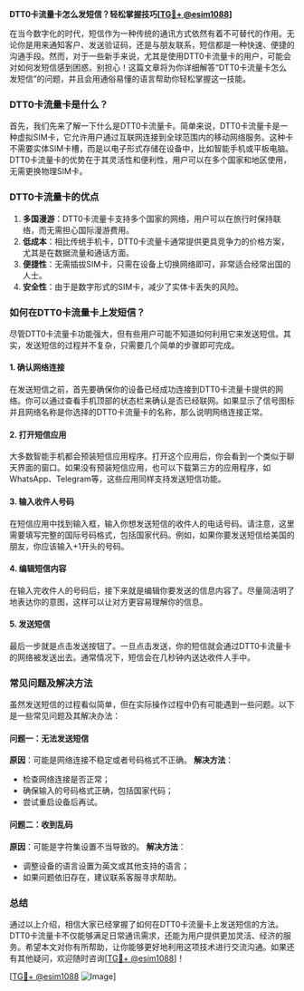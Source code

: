 **DTT0卡流量卡怎么发短信？轻松掌握技巧[[TG💪+ @esim1088](https://t.me/s/esim1088)]**

在当今数字化的时代，短信作为一种传统的通讯方式依然有着不可替代的作用。无论你是用来通知客户、发送验证码，还是与朋友联系，短信都是一种快速、便捷的沟通手段。然而，对于一些新手来说，尤其是使用DTT0卡流量卡的用户，可能会对如何发短信感到困惑。别担心！这篇文章将为你详细解答“DTT0卡流量卡怎么发短信”的问题，并且会用通俗易懂的语言帮助你轻松掌握这一技能。

### DTT0卡流量卡是什么？

首先，我们先来了解一下什么是DTT0卡流量卡。简单来说，DTT0卡流量卡是一种虚拟SIM卡，它允许用户通过互联网连接到全球范围内的移动网络服务。这种卡不需要实体SIM卡槽，而是以电子形式存储在设备中，比如智能手机或平板电脑。DTT0卡流量卡的优势在于其灵活性和便利性，用户可以在多个国家和地区使用，无需更换物理SIM卡。

### DTT0卡流量卡的优点

1. **多国漫游**：DTT0卡流量卡支持多个国家的网络，用户可以在旅行时保持联络，而无需担心国际漫游费用。
2. **低成本**：相比传统手机卡，DTT0卡流量卡通常提供更具竞争力的价格方案，尤其是在数据流量和通话方面。
3. **便捷性**：无需插拔SIM卡，只需在设备上切换网络即可，非常适合经常出国的人士。
4. **安全性**：由于是数字形式的SIM卡，减少了实体卡丢失的风险。

### 如何在DTT0卡流量卡上发短信？

尽管DTT0卡流量卡功能强大，但有些用户可能不知道如何利用它来发送短信。其实，发送短信的过程并不复杂，只需要几个简单的步骤即可完成。

#### 1. 确认网络连接

在发送短信之前，首先要确保你的设备已经成功连接到DTT0卡流量卡提供的网络。你可以通过查看手机顶部的状态栏来确认是否已经联网。如果显示了信号图标并且网络名称是你选择的DTT0卡流量卡的名称，那么说明网络连接正常。

#### 2. 打开短信应用

大多数智能手机都会预装短信应用程序。打开这个应用后，你会看到一个类似于聊天界面的窗口。如果没有预装短信应用，也可以下载第三方的应用程序，如WhatsApp、Telegram等，这些应用同样支持发送短信功能。

#### 3. 输入收件人号码

在短信应用中找到输入框，输入你想发送短信的收件人的电话号码。请注意，这里需要填写完整的国际号码格式，包括国家代码。例如，如果你要发送短信给美国的朋友，你应该输入+1开头的号码。

#### 4. 编辑短信内容

在输入完收件人的号码后，接下来就是编辑你要发送的信息内容了。尽量简洁明了地表达你的意图，这样可以让对方更容易理解你的信息。

#### 5. 发送短信

最后一步就是点击发送按钮了。一旦点击发送，你的短信就会通过DTT0卡流量卡的网络被发送出去。通常情况下，短信会在几秒钟内送达收件人手中。

### 常见问题及解决方法

虽然发送短信的过程看似简单，但在实际操作过程中仍有可能遇到一些问题。以下是一些常见问题及其解决办法：

#### 问题一：无法发送短信

**原因**：可能是网络连接不稳定或者号码格式不正确。
**解决方法**：
- 检查网络连接是否正常；
- 确保输入的号码格式正确，包括国家代码；
- 尝试重启设备后再试。

#### 问题二：收到乱码

**原因**：可能是字符集设置不当导致的。
**解决方法**：
- 调整设备的语言设置为英文或其他支持的语言；
- 如果问题依旧存在，建议联系客服寻求帮助。

### 总结

通过以上介绍，相信大家已经掌握了如何在DTT0卡流量卡上发送短信的方法。DTT0卡流量卡不仅能够满足日常通讯需求，还能为用户提供更加灵活、经济的服务。希望本文对你有所帮助，让你能够更好地利用这项技术进行交流沟通。如果还有其他疑问，欢迎随时咨询[[TG💪+ @esim1088](https://t.me/s/esim1088)]！

[[TG💪+ @esim1088](https://t.me/s/esim1088) ![Image](https://i.postimg.cc/4NQfJmqS/Snipaste-2025-05-13-00-14-12.png)]